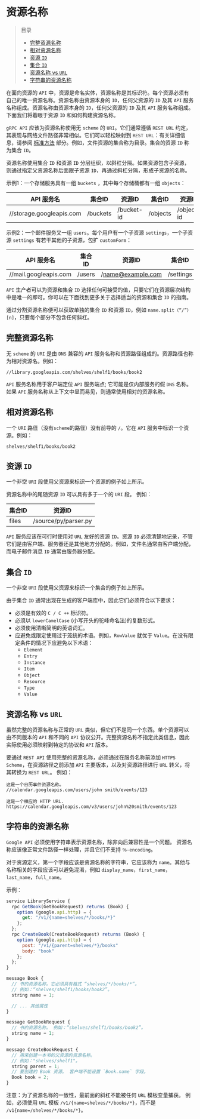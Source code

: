 # 资源名称

> 目录
> * [完整资源名称](https://github.com/DeadWish/translation-api-design-guide/blob/master/src/resource-names.md#完整资源名称)
> * [相对资源名称](https://github.com/DeadWish/translation-api-design-guide/blob/master/src/resource-names.md#相对资源名称)
> * [资源 `ID`](https://github.com/DeadWish/translation-api-design-guide/blob/master/src/resource-names.md#资源id)
> * [集合 `ID`](https://github.com/DeadWish/translation-api-design-guide/blob/master/src/resource-names.md#集合id)
> * [资源名称 vs `URL`](https://github.com/DeadWish/translation-api-design-guide/blob/master/src/resource-names.md#资源名称-vs-url)
> * [字符串的资源名称](https://github.com/DeadWish/translation-api-design-guide/blob/master/src/resource-names.md#字符串的资源名称)

在面向资源的 `API` 中，资源是命名实体，资源名称是其标识符。每个资源必须有自己的唯一资源名称。资源名称由资源本身的 `ID`，任何父资源的 `ID` 及其 `API` 服务名称组成。资源名称由资源本身的 `ID`，任何父资源的 `ID` 及其 `API` 服务名称组成。下面我们将着眼于资源 `ID` 和如何构建资源名称。

`gRPC API` 应该为资源名称使用无 `scheme` 的 `URI`。它们通常遵循 `REST URL` 约定，其表现与网络文件路径非常相似。它们可以轻松映射到 `REST URL`：有关详细信息，请参阅 [标准方法](http://something) 部分。例如，文件资源的集合称为目录。集合的资源 `ID` 称为集合 `ID`。

资源名称使用集合 `ID` 和资源 `ID` 分层组织，以斜杠分隔。如果资源包含子资源，则通过指定父资源名称后面跟子资源 `ID`，再通过斜杠分隔，形成子资源的名称。

示例1：一个存储服务具有一组 `buckets` ，其中每个存储桶都有一组 `objects`：

| API 服务名 | 集合ID |  资源ID  | 集合ID | 资源ID |
| ----------------------   | -------- | ---------  | -------- | ---------- |
| //storage.googleapis.com | /buckets | /bucket-id | /objects | /object-id |

示例2：一个邮件服务又一组 `users`。每个用户有一个子资源 `settings`，一个子资源 `settings` 有若干其他的子资源，包扩  `customForm`：

| API 服务名 | 集合ID |  资源ID  | 集合ID | 资源ID |
| --------------------- | -------| ----------------- | --------- | ----------- |
| //mail.googleapis.com | /users | /name@example.com | /settings | /customFrom |

`API` 生产者可以为资源和集合 `ID` 选择任何可接受的值，只要它们在资源层次结构中是唯一的即可。你可以在下面找到更多关于选择适当的资源和集合 `ID` 的指南。

通过分割资源名称便可以获取单独的集合 `ID` 和资源 `ID`，例如 `name.split（“/”）[n]`，只要每个部分不包含任何斜杠。

## 完整资源名称

无 `scheme` 的 `URI` 是由 `DNS` 兼容的 `API` 服务名称和资源路径组成的。资源路径也称为相对资源名。例如：
```
//library.googleapis.com/shelves/shelf1/books/book2
```

`API` 服务名称用于客户端定位 `API` 服务端点; 它可能是仅内部服务的假 `DNS` 名称。如果 `API` 服务名称从上下文中显而易见，则通常使用相对的资源名称。

## 相对资源名称

一个 `URI` 路径（没有`scheme`的路径）没有前导的 `/`。它在 `API` 服务中标识一个资源。例如：
```
shelves/shelf1/books/book2
```

## 资源 `ID`

一个非空 `URI` 段使用父资源来标识一个资源的例子如上所示。

资源名称中的尾随资源 `ID` 可以具有多于一个的 `URI` 段。 例如：

| 集合ID |  资源ID |
| ------ | ------ |
| files | /source/py/parser.py |

`API` 服务应该在可行时使用对 `URL` 友好的资源 `ID`。资源 `ID` 必须清楚地记录，不管它们是由客户端、服务器还是其他地方分配的。例如，文件名通常由客户端分配，而电子邮件消息 `ID` 通常由服务器分配。

## 集合 `ID`

一个非空 `URI` 段使用父资源来标识一个集合的例子如上所示。

由于集合 `ID` 通常出现在生成的客户端库中，因此它们必须符合以下要求：

* 必须是有效的 `C / C ++` 标识符。
* 必须以 `lowerCamelCase` (小写开头的驼峰命名法)的复数形式。
* 必须使用清晰简明的英语词汇。
* 应避免或限定使用过于笼统的术语。例如，`RowValue` 就优于 `Value`。在没有限定条件的情况下应避免以下术语：
	* `Element`
	* `Entry`
	* `Instance`
	* `Item`
	* `Object`
	* `Resource`
	* `Type`
	* `Value`

## 资源名称 vs `URL`

虽然完整的资源名称与正常的 `URL` 类似，但它们不是同一个东西。单个资源可以由不同版本的 `API` 和不同的 `API` 协议公开。完整资源名称不指定此类信息，因此实际使用必须映射到特定的协议和 `API` 版本。

要通过 `REST API` 使用完整的资源名称，必须通过在服务名称前添加 `HTTPS Scheme`，在资源路径之前添加 `API` 主要版本，以及对资源路径进行 `URL` 转义，将其转换为 `REST URL`。 例如：
```
这是一个日历事件资源名称。
//calendar.googleapis.com/users/john smith/events/123

这是一个相应的 HTTP URL.
https://calendar.googleapis.com/v3/users/john%20smith/events/123
```

## 字符串的资源名称

`Google API` 必须使用字符串表示资源名称，除非向后兼容性是一个问题。 资源名称应该像正常文件路径一样处理，并且它们不支持 `％-encoding`。

对于资源定义，第一个字段应该是资源名称的字符串，它应该称为 `name`。其他与名称相关的字段应该可以避免混淆，例如 `display_name`，`first_name`，`last_name`，`full_name`。

示例：
```Javascript
service LibraryService {
  rpc GetBook(GetBookRequest) returns (Book) {
    option (google.api.http) = {
      get: "/v1/{name=shelves/*/books/*}"
    };
  };
  rpc CreateBook(CreateBookRequest) returns (Book) {
    option (google.api.http) = {
      post: "/v1/{parent=shelves/*}/books"
      body: "book"
    };
  };
}

message Book {
  // 书的资源名称。它必须具有格式 “shelves/*/books/*”。
  // 例如：“shelves/shelf1/books/book2”。
  string name = 1;

  // ... 其他属性
}

message GetBookRequest {
  // 书的资源名称。 例如：“shelves/shelf1/books/book2”。
  string name = 1;
}

message CreateBookRequest {
  // 用来创建一本书的父资源的资源名称。
  // 例如："shelves/shelf1"。
  string parent = 1;
  // 要创建的 Book 资源。 客户端不能设置 `Book.name` 字段。
  Book book = 2;
}
```

注意：为了资源名称的一致性，最前面的斜杠不能被任何 `URL` 模板变量捕获。 例如，必须使用 `URL` 模板 `/v1/{name=shelves/*/books/*}`，而不是 `/v1{name=/shelves/*/books/*}`。





